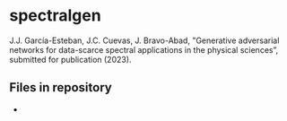 # spectralgen

J.J. García-Esteban, J.C. Cuevas, J. Bravo-Abad, "Generative adversarial networks for data-scarce spectral applications in the physical sciences”, submitted for publication (2023).

## Files in repository

- 
